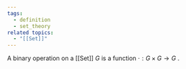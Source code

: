 ```yaml
---
tags:
  - definition
  - set_theory
related topics:
  - "[[Set]]"
---
```

A binary operation on a [[Set]] $G$ is a function $\cdot:G\times G \to G$ .